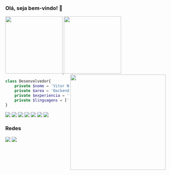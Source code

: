 ### Olá, seja bem-vindo! 👋

<div>
  <a href="https://github.com/vitozs"> 
    <img height='180em' src='https://github-readme-stats-git-masterrstaa-rickstaa.vercel.app/api?username=vitozs&show_icons=true&theme=dracula&line_height=27'>
    <img height='180em' src='https://github-readme-stats-git-masterrstaa-rickstaa.vercel.app/api/top-langs/?username=vitozs&layout=compact&theme=dracula&line_height=27&langs_count=8&card_width=60'>
  </a>
</div>

<img align="right" width="300" src="https://i2.wp.com/allhtaccess.info/wp-content/uploads/2018/03/programming.gif?fit=1281%2C716&ssl=1" />

```PHP
class Desenvolvedor{
    private $nome = 'Vitor Nunes Chagas';
    private $area = 'Backend';
    private $experiencia = 'Júnior';
    private $linguagens = ['JavaScript', 'PHP', 'SQL']; 
}
```

<!--<div style='display: inline_block;'>
  <img align='center'  src="https://cdn.jsdelivr.net/gh/devicons/devicon/icons/html5/html5-original.svg"  height='30px' width='40px' />
  <img align='center' src="https://cdn.jsdelivr.net/gh/devicons/devicon/icons/css3/css3-plain-wordmark.svg" height='30px' width='40px'/>
  <img align='center' src="https://cdn.jsdelivr.net/gh/devicons/devicon/icons/javascript/javascript-plain.svg" height='30px' width='40px'/>
  <img align='center' src="https://cdn.jsdelivr.net/gh/devicons/devicon/icons/bootstrap/bootstrap-original.svg" height='30px' width='40px' />
  <img align='center' src="https://cdn.jsdelivr.net/gh/devicons/devicon/icons/php/php-original.svg" height='30px' width='40px'/>
  <img align='center' src="https://cdn.jsdelivr.net/gh/devicons/devicon/icons/mysql/mysql-original-wordmark.svg" height='30px' width='40px'/>
  <img align='center' src="https://cdn.jsdelivr.net/gh/devicons/devicon/icons/git/git-plain.svg" height='30px' width='40px'/>
</div>-->

<div>
    <img src='https://img.shields.io/badge/HTML5-E34F26?style=for-the-badge&logo=html5&logoColor=white'>
    <img src='https://img.shields.io/badge/CSS3-1572B6?style=for-the-badge&logo=css3&logoColor=white'>
    <img src='https://img.shields.io/badge/Bootstrap-563D7C?style=for-the-badge&logo=bootstrap&logoColor=white'>
    <img src='https://img.shields.io/badge/JavaScript-F7DF1E?style=for-the-badge&logo=javascript&logoColor=black'>
    <img src='https://img.shields.io/badge/PHP-777BB4?style=for-the-badge&logo=php&logoColor=white'>
    <img src='https://img.shields.io/badge/MySQL-00000F?style=for-the-badge&logo=mysql&logoColor=white'>
    <img src='https://img.shields.io/badge/GIT-E44C30?style=for-the-badge&logo=git&logoColor=white'>
  

</div>

### Redes

<a href='https://www.linkedin.com/in/vitor-nunes-chagas/'><img src='https://img.shields.io/badge/LinkedIn-0077B5?style=for-the-badge&logo=linkedin&logoColor=white'></a>
<a href='mailto: vitornuneschagas2016@gmail.com'><img src='https://img.shields.io/badge/Gmail-D14836?style=for-the-badge&logo=gmail&logoColor=white'></a>


